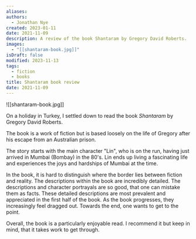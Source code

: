 ```yaml
---
aliases: 
authors:
  - Jonathan Nye
created: 2023-01-11
date: 2021-11-09
description: A review of the book Shantaram by Gregory David Roberts.
images:
  - "[[shantaram-book.jpg]]"
isDraft: false
modified: 2023-11-13
tags:
  - fiction
  - books
title: Shantaram book review
date: 2021-11-09
---
```


![[shantaram-book.jpg]]

On a holiday in Turkey, I settled down to read the book _Shantaram_ by Gregory David Roberts.

The book is a work of fiction but is based loosely on the life of Gregory after his escape from an Australian prison.

The story starts with the main character "Lin", who is on the run, having just arrived in Mumbai (Bombay) in the 80's.
Lin ends up living a fascinating life and experiences the joys and hardships of Mumbai at the time.

In the book, it is hard to distinguish where the border lies between fiction and reality. The descriptions within the book are incredibly detailed. The descriptions and character portrayals are so good, that one can mistake them as facts. These detailed descriptions are most prevalent and appreciated in the first half of the book. As the book progresses, they increasingly feel dragged out. Towards the end, one wants to get to the point.

Overall, the book is a particularly enjoyable read. I recommend it but keep in mind, that it takes work to get through.
